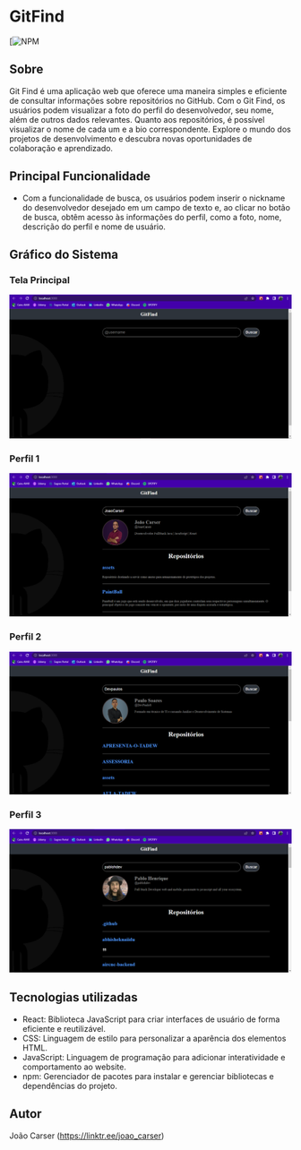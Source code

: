 # GitFind
[![NPM](https://github.com/JoaoCarser/GitFind/blob/master/LICENSE)

## Sobre
Git Find é uma aplicação web que oferece uma maneira simples e eficiente de consultar informações sobre repositórios no GitHub. Com o Git Find, os usuários podem visualizar a foto do perfil do desenvolvedor, seu nome, além de outros dados relevantes. Quanto aos repositórios, é possível visualizar o nome de cada um e a bio correspondente. Explore o mundo dos projetos de desenvolvimento e descubra novas oportunidades de colaboração e aprendizado.

## Principal Funcionalidade
- Com a funcionalidade de busca, os usuários podem inserir o nickname do desenvolvedor desejado em um campo de texto e, ao clicar no botão de busca, obtêm acesso às informações do perfil, como a foto, nome, descrição do perfil e nome de usuário.

## Gráfico do Sistema
### Tela Principal
![Tela Principal](https://raw.githubusercontent.com/JoaoCarser/assets/main/GitFind/Principal.png)
### Perfil 1
![Perfil 1](https://raw.githubusercontent.com/JoaoCarser/assets/main/GitFind/ex_1.png)
### Perfil 2
![Perfil 2](https://raw.githubusercontent.com/JoaoCarser/assets/main/GitFind/ex_2.png)
### Perfil 3
![Perfil 3](https://raw.githubusercontent.com/JoaoCarser/assets/main/GitFind/ex_3.png)


## Tecnologias utilizadas
- React: Biblioteca JavaScript para criar interfaces de usuário de forma eficiente e reutilizável.
- CSS: Linguagem de estilo para personalizar a aparência dos elementos HTML.
- JavaScript: Linguagem de programação para adicionar interatividade e comportamento ao website.
- npm: Gerenciador de pacotes para instalar e gerenciar bibliotecas e dependências do projeto.

## Autor
João Carser (https://linktr.ee/joao_carser)
